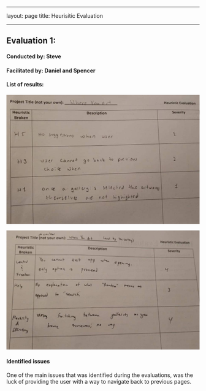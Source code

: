 
---
layout: page
title: Heurisitic Evaluation

---
## Evaluation 1:
#### Conducted by: Steve
#### Facilitated by: Daniel and Spencer

#### List of results:

![evaluation 1](img/heuristic_eval/HE1.jpg)

![evaluation 2](img/heuristic_eval/HE2.jpg)

#### Identified issues
One of the main issues that was identified during the evaluations, was the luck of providing the user 
with a way to navigate back to previous pages.
